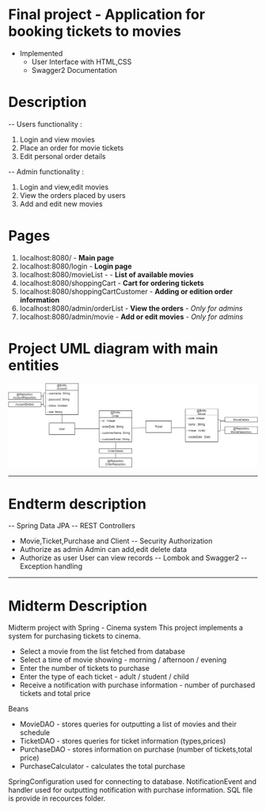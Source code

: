 # Final project - Application for booking tickets to movies
* Implemented
  * User Interface with HTML,CSS
  * Swagger2 Documentation

# Description
-- Users functionality : 
1. Login and view movies 
2. Place an order for movie tickets 
3. Edit personal order details 

-- Admin functionality : 
1. Login and view,edit movies 
2. View the orders placed by users 
3. Add and edit new movies

# Pages
1. localhost:8080/ - **Main page** 
2. localhost:8080/login - **Login page** 
3. localhost:8080/movieList - - **List of available movies** 
4. localhost:8080/shoppingCart - **Cart for ordering tickets** 
5. localhost:8080/shoppingCartCustomer - **Adding or edition order information** 
6. localhost:8080/admin/orderList - **View the orders**  - *Only for admins*
7. localhost:8080/admin/movie - **Add or edit movies**  - *Only for admins*

# Project UML diagram with main entities
![Project UML diagram with main entities](https://github.com/dumbkiddo/Midterm-Project-Tickets-Purchase/blob/master/JAVA2%20FINAL.png)

----------------------------------------------------------------------

# Endterm description
-- Spring Data JPA
-- REST Controllers 
- Movie,Ticket,Purchase and Client
-- Security Authorization
- Authorize as admin
Admin can add,edit delete data
- Authorize as user
User can view records
-- Lombok and Swagger2
-- Exception handling

----------------------------------------------------------------------
# Midterm Description 
Midterm project with Spring - Cinema system
 This project implements a system for purchasing tickets to cinema.
 
 - Select a movie from the list fetched from database 
 - Select a time of movie showing - morning / afternoon / evening
 - Enter the number of tickets to purchase
 - Enter the type of each ticket - adult / student / child
 - Receive a notification with purchase information - number of purchased tickets and total price
 
 Beans
 
- MovieDAO - stores queries for outputting a list of movies and their schedule
- TicketDAO - stores queries for ticket information (types,prices)
- PurchaseDAO - stores information on purchase (number of tickets,total price)
- PurchaseCalculator - calculates the total purchase

 SpringConfiguration used for connecting to database.
 NotificationEvent and handler used for outputting notification with purchase information.
 SQL file is provide in recources folder.
 
